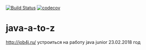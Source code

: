 [![Build Status](https://travis-ci.org/nihrom205/java-a-to-z.svg?branch=master)](https://travis-ci.org/nihrom205/java-a-to-z)
[![codecov](https://codecov.io/gh/nihrom205/java-a-to-z/branch/master/graph/badge.svg)](https://codecov.io/gh/nihrom205/java-a-to-z)

# java-a-to-z

http://job4j.ru/
устроиться на работу java junior
23.02.2018 год